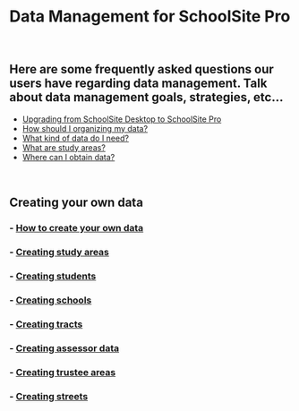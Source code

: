 # Data Management for SchoolSite Pro

&nbsp;

## Here are some frequently asked questions our users have regarding data management. Talk about data management goals, strategies, etc...
- [Upgrading from SchoolSite Desktop to SchoolSite Pro](upgradingToPro.md)
- [How should I organizing my data?](organizingData.md)
- [What kind of data do I need?](whatData.md)
- [What are study areas?](studyAreas.md)
- [Where can I obtain data?](obtainData.md)

&nbsp;

## Creating your own data
### - [How to create your own data](howToCreateData.md)
### - [Creating study areas](createStudyareas.md)
### - [Creating students](createStudents.md)
### - [Creating schools](createSchools.md)
### - [Creating tracts](createTracts.md)
### - [Creating assessor data](createAssessor.md)
### - [Creating trustee areas](createTrustee.md)
### - [Creating streets](createStreets.md)

